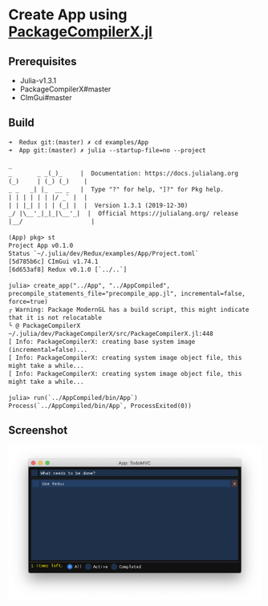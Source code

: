 # Create App using [PackageCompilerX.jl](https://github.com/KristofferC/PackageCompilerX.jl)

## Prerequisites

- Julia-v1.3.1
- PackageCompilerX#master
- CImGui#master

## Build
```shell
➜  Redux git:(master) ✗ cd examples/App
➜  App git:(master) ✗ julia --startup-file=no --project  
```

```
_
_       _ _(_)_     |  Documentation: https://docs.julialang.org
(_)     | (_) (_)    |
_ _   _| |_  __ _   |  Type "?" for help, "]?" for Pkg help.
| | | | | | |/ _` |  |
| | |_| | | | (_| |  |  Version 1.3.1 (2019-12-30)
_/ |\__'_|_|_|\__'_|  |  Official https://julialang.org/ release
|__/                   |

(App) pkg> st
Project App v0.1.0
Status `~/.julia/dev/Redux/examples/App/Project.toml`
[5d785b6c] CImGui v1.74.1
[6d653af8] Redux v0.1.0 [`../..`]

julia> create_app("../App", "../AppCompiled", precompile_statements_file="precompile_app.jl", incremental=false, force=true)
┌ Warning: Package ModernGL has a build script, this might indicate that it is not relocatable
└ @ PackageCompilerX ~/.julia/dev/PackageCompilerX/src/PackageCompilerX.jl:448
[ Info: PackageCompilerX: creating base system image (incremental=false)...
[ Info: PackageCompilerX: creating system image object file, this might take a while...
[ Info: PackageCompilerX: creating system image object file, this might take a while...

julia> run(`../AppCompiled/bin/App`)
Process(`../AppCompiled/bin/App`, ProcessExited(0))
```

## Screenshot
![app](App.png)
